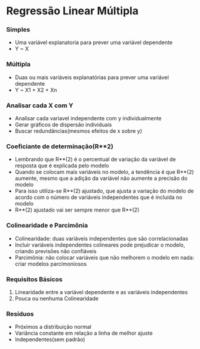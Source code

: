 # Regressão Linear Múltipla

### Simples
 - Uma variável explanatoria para prever uma variável dependente
 - Y ~ X

### Múltipla
 - Duas ou mais variáveis explanatórias para prever uma variável dependente
 - Y ~ X1 + X2 + Xn
 
 
### Analisar cada X com Y
 - Analisar cada variavel independente com y individualmente
 - Gerar gráficos de dispersão individuais
 - Buscar redundâncias(mesmos efeitos de x sobre y)


### Coeficiante de determinação(R**2)
 - Lembrando que R**(2) é o percentual de variação da variável de resposta que é explicada pelo modelo
 - Quando se colocam mais variáveis no modelo, a tendência é que R**(2) aumente, mesmo que a adição da variável não aumente a precisão do modelo
 - Para isso utiliza-se R**(2) ajustado, que ajusta a variação do modelo de acordo com o número de variáveis independentes que é incluída no modelo
 - R**(2) ajustado vai ser sempre menor que R**(2)
 
### Colinearidade e Parcimônia
 - Colinearidade: duas variáveis independentes que são correlacionadas
 - Incluir variáveis independentes colineares pode prejudicar o modelo, criando previsões não confiáveis
 - Parcimônia: não colocar variáveis que não melhorem o modelo em nada: criar modelos parcimoniosos


### Requisitos Básicos
1. Linearidade entre a variável dependente e as variáveis independentes
2. Pouca ou nenhuma Colinearidade

### Resíduos
 - Próximos a distribuição normal
 - Variância constante em relação a linha de melhor ajuste
 - Independentes(sem padrão)
 
 
 

